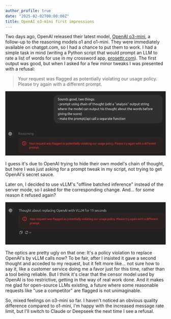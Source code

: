 ```yaml
---
author_profile: true
date: "2025-02-02T00:00:00Z"
title: OpenAI o3-mini first impressions
---
```


Two days ago, OpenAI released their latest model, [OpenAI o3-mini](https://openai.com/index/openai-o3-mini/), a follow-up to the reasoning models o1 and o1-mini. They were immediately available on chatgpt.com, so I had a chance to put them to work. I had a simple task in mind (writing a Python script that would prompt an LLM to rate a list of words for use in my crossword app, [prosettr.com](https://prosettr.com)). The first output was good, but when I asked for a few minor tweaks I was presented with a refusal:
>Your request was flagged as potentially violating our usage policy. Please try again with a different prompt.

![openai o3-mini refusing to perform](/assets/images/o3_refusal_1.png)

I guess it's due to OpenAI trying to hide their own model's chain of thought, but here I was just asking for a prompt tweak in my script, not trying to get OpenAI's secret sauce.

Later on, I decided to use vLLM's "offline batched inference" instead of the server mode, so I asked for the corresponding change. And... for some reason it refused again?

![openai o3-mini refusing to use a competitor model](/assets/images/o3_refusal_2.png)

The optics are pretty ugly on that one: It's a policy violation to replace OpenAI's by vLLM calls now? To be fair, after I insisted it gave a second thought and acceded to my request, but it felt more like... not sure how to say it, like a customer service doing me a favor just for this time, rather than a tool being reliable. But I think it's clear that the censor model used by OpenAI is too restrictive, getting in the way of real work done. And it makes me glad for open-source LLMs existing, a future where some reasonable requests like "use a competitor" are flagged is not unimaginable.

So, mixed feelings on o3-mini so far. I haven't noticed an obvious quality difference compared to o1-mini, I'm happy with the increased message rate limit, but I'll switch to Claude or Deepseek the next time I see a refusal.

